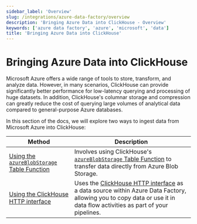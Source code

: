 ```yaml
---
sidebar_label: 'Overview'
slug: /integrations/azure-data-factory/overview
description: 'Bringing Azure Data into ClickHouse - Overview'
keywords: ['azure data factory', 'azure', 'microsoft', 'data']
title: 'Bringing Azure Data into ClickHouse'
---
```


# Bringing Azure Data into ClickHouse

Microsoft Azure offers a wide range of tools to store, transform, and analyze
data. However, in many scenarios, ClickHouse can provide significantly better
performance for low-latency querying and processing of huge datasets. In
addition, ClickHouse's columnar storage and compression can greatly reduce the
cost of querying large volumes of analytical data compared to general-purpose
Azure databases.

In this section of the docs, we will explore two ways to ingest data from Microsoft Azure
into ClickHouse:

| Method                                                                     | Description                                                                                                                                                                                                          |
|----------------------------------------------------------------------------|----------------------------------------------------------------------------------------------------------------------------------------------------------------------------------------------------------------------|
| [Using the `azureBlobStorage` Table Function](./using_azureblobstorage.md) | Involves using ClickHouse's [`azureBlobStorage` Table Function](https://clickhouse.com/docs/sql-reference/table-functions/azureBlobStorage) to transfer data directly from Azure Blob Storage.                       |
| [Using the ClickHouse HTTP interface](./using_http_interface.md)           | Uses the [ClickHouse HTTP interface](https://clickhouse.com/docs/interfaces/http) as a data source within Azure Data Factory, allowing you to copy data or use it in data flow activities as part of your pipelines. |
